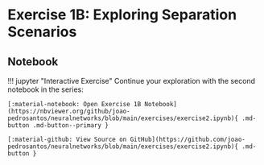# Exercise 1B: Exploring Separation Scenarios

## Notebook

!!! jupyter "Interactive Exercise"
    Continue your exploration with the second notebook in the series:

    [:material-notebook: Open Exercise 1B Notebook](https://nbviewer.org/github/joao-pedrosantos/neuralnetworks/blob/main/exercises/exercise2.ipynb){ .md-button .md-button--primary }
    
    [:material-github: View Source on GitHub](https://github.com/joao-pedrosantos/neuralnetworks/blob/main/exercises/exercise2.ipynb){ .md-button }

